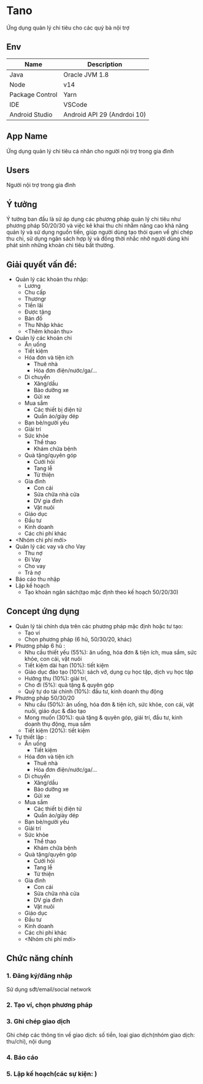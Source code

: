 # Tano
Ứng dụng quản lý chi tiêu cho các quý bà nội trợ

## Env
|Name|Description|
|----------|-------|
|Java|Oracle JVM 1.8|
|Node|v14|
|Package Control|Yarn|
|IDE|VSCode|
|Android Studio| Android API 29 (Andrdoi 10)|


## App Name
Ứng dụng quản lý chi tiêu cá nhân cho người nội trợ trong gia đình

## Users
Người nội trợ trong gia đình

## Ý tưởng
Ý tưởng ban đầu là sử áp dụng các phương pháp quản lý chi tiêu như phương pháp 50/20/30 và việc kê khai thu chi nhằm nâng cao khả năng quản lý và sử dụng nguồn tiền, giúp người dùng tạo thói quen về ghi chép thu chi, sử dụng ngân sách hợp lý và đồng thời nhắc nhở người dùng khi phát sinh những khoản chi tiêu bất thường.

## Giải quyết vấn đề:
  * Quản lý các khoản thu nhập:
    * Lương
    * Chu cấp
    * Thươngr
    * TIền lãi
    * Được tặng
    * Bán đồ
    * Thu Nhập khác
    * <Thêm khoản thu>
  * Quản lý các khoản chi
    * Ăn uống
    * Tiết kiệm
    * Hóa đơn và tiện ích
      * Thuê nhà
      * Hóa đơn điện/nước/ga/...
    * Di chuyển
      * Xăng/dầu
      * Bảo dưỡng xe
      * Gửi xe
    * Mua sắm
      * Các thiết bị điện tử
      * Quần áo/giày dép
    * Bạn bè/người yêu
    * Giải trí 
    * Sức khỏe
      * Thể thao
      * Khám chữa bệnh
    * Quà tặng/quyên góp
      * Cưới hỏi
      * Tang lễ
      * Từ thiện
    * Gia đình
      * Con cái
      * Sửa chữa nhà cửa
      * DV gia đình
      * Vật nuôi
    * Giáo dục
    * Đầu tư
    * Kinh doanh
    * Các chi phí khác
  * <Nhóm chi phí mới>
  * Quản lý các vay và cho Vay 
    * Thu nợ
    * Đi Vay
    * Cho vay
    * Trả nợ
  * Báo cáo thu nhập
  * Lập kế hoạch
    * Tạo khoản ngân sách(tạo mặc định theo kế hoạch 50/20/30)

## Concept ứng dụng
  * Quản lý tài chính dựa trên các phương pháp mặc định hoặc tư tạo:
    + Tạo ví
    + Chọn phương pháp (6 hũ, 50/30/20, khác)
  * Phương pháp 6 hũ :
    + Nhu cầu thiết yếu (55%): ăn uống, hóa đơn & tiện ích, mua sắm, sức khỏe, con cái, vật nuôi
    + Tiết kiệm dài hạn (10%): tiết kiệm
    + Giáo dục đào tạo (10%): sách vở, dụng cụ học tập, dịch vụ học tập
    + Hưởng thụ (10%): giải trí, 
    + Cho đi (5%): quà tặng & quyên góp
    + Quỹ tự do tài chính (10%): đầu tư, kinh doanh thụ động
  * Phương pháp 50/30/20
    + Nhu cầu (50%): ăn uống, hóa đơn & tiện ích, sức khỏe, con cái, vật nuôi, giáo dục & đào tạo
    + Mong muốn (30%): quà tặng & quyên góp, giải trí, đầu tư, kinh doanh thụ động, mua sắm
    + Tiết kiệm (20%): tiết kiệm
  * Tự thiết lập :
    + Ăn uống
		+ Tiết kiệm
    + Hóa đơn và tiện ích
      * Thuê nhà
      * Hóa đơn điện/nước/ga/...
    + Di chuyển
      * Xăng/dầu
      * Bảo dưỡng xe
      * Gửi xe
    + Mua sắm
      * Các thiết bị điện tử
      * Quần áo/giày dép
    + Bạn bè/người yêu
    + Giải trí 
    + Sức khỏe
      * Thể thao
      * Khám chữa bệnh
    + Quà tặng/quyên góp
      * Cưới hỏi
      * Tang lễ
      * Từ thiện
    + Gia đình
      * Con cái
      * Sửa chữa nhà cửa
      * DV gia đình
      * Vật nuôi
    + Giáo dục
    + Đầu tư
    + Kinh doanh
    + Các chi phí khác
    + <Nhóm chi phí mới>
    
## Chức năng chính
### 1. Đăng ký/đăng nhập
Sử dụng sđt/email/social network
### 2. Tạo ví, chọn phương pháp
### 3. Ghi chép giao dịch
Ghi chép các thông tin về giao dịch: số tiền, loại giao dịch(nhóm giao dịch: thu/chi), nội dung
### 4. Báo cáo
### 5. Lập kế hoạch(các sự kiện: )